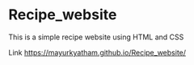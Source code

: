 # Recipe_website
This is a simple recipe website using HTML and CSS

Link https://mayurkyatham.github.io/Recipe_website/
